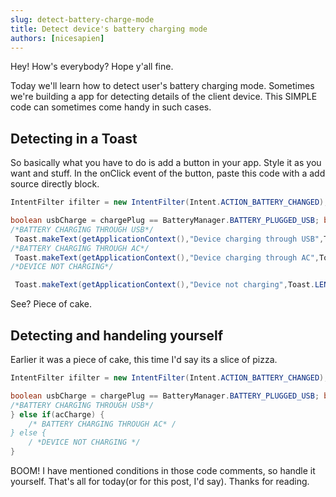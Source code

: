 ```yaml
---
slug: detect-battery-charge-mode
title: Detect device's battery charging mode
authors: [nicesapien]
---
```


Hey! How's everybody? Hope y'all fine.

Today we'll learn how to detect user's battery charging mode. Sometimes we're building a app for detecting details of the client device. This SIMPLE code can sometimes come handy in such cases.
## Detecting in a Toast
So basically what you have to do is add a button in your app. Style it as you want and stuff.
In the onClick event of the button, paste this code with a add source directly block.
```java
IntentFilter ifilter = new IntentFilter(Intent.ACTION_BATTERY_CHANGED); Intent batteryStatus = registerReceiver(null, ifilter); int chargePlug = batteryStatus.getIntExtra(BatteryManager.EXTRA_PLUGGED,-1);

boolean usbCharge = chargePlug == BatteryManager.BATTERY_PLUGGED_USB; boolean acCharge = chargePlug == BatteryManager.BATTERY_PLUGGED_AC; if(usbCharge){
/*BATTERY CHARGING THROUGH USB*/
 Toast.makeText(getApplicationContext(),"Device charging through USB",Toast.LENGTH_LONG).show(); } else if(acCharge) {
/*BATTERY CHARGING THROUGH AC*/
 Toast.makeText(getApplicationContext(),"Device charging through AC",Toast.LENGTH_LONG).show(); } else {
/*DEVICE NOT CHARGING*/

 Toast.makeText(getApplicationContext(),"Device not charging",Toast.LENGTH_LONG).show(); }
```

See? Piece of cake.

## Detecting and handeling yourself
Earlier it was a piece of cake, this time I'd say its a slice of pizza.
```java
IntentFilter ifilter = new IntentFilter(Intent.ACTION_BATTERY_CHANGED); Intent batteryStatus = registerReceiver(null, ifilter); int chargePlug = batteryStatus.getIntExtra(BatteryManager.EXTRA_PLUGGED,-1);

boolean usbCharge = chargePlug == BatteryManager.BATTERY_PLUGGED_USB; boolean acCharge = chargePlug == BatteryManager.BATTERY_PLUGGED_AC; if(usbCharge){
/*BATTERY CHARGING THROUGH USB*/
} else if(acCharge) {
	/* BATTERY CHARGING THROUGH AC* /
} else {
	/ *DEVICE NOT CHARGING */
}
```
BOOM! I have mentioned conditions in those code comments, so handle it yourself.
That's all for today(or for this post, I'd say). Thanks for reading.